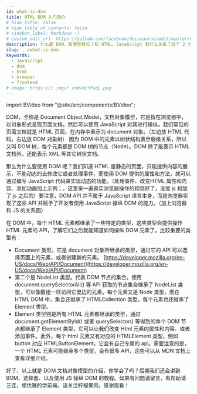 ```yaml
---
id: what-is-dom
title: HTML DOM 入门简介
# hide_title: false
# hide_table_of_contents: false
# sidebar_label: Markdown :)
# custom_edit_url: https://github.com/facebook/docusaurus/edit/master/docs/api-doc-markdown.md
description: 什么是 DOM，有哪些特点？和 HTML、JavaScript 有什么关系？这个 2 分钟的动画视频带你了解 DOM。
slug: ../what-is-dom
keywords:
  - JavaScript
  - dom
  - html
  - browser
  - frontend
# image: https://i.imgur.com/mErPwqL.png
---
```


import BVideo from "@site/src/components/BVideo";

<BVideo src="//player.bilibili.com/player.html?aid=627759445&bvid=BV1Ct4y1e7mw&cid=255323004&page=1" bsrc="https://www.bilibili.com/video/BV1kf4y1U7Ln/"/>

DOM，全称是 Document Object Model，文档对象模型，它是指在浏览器中，以对象形式呈现页面文档，然后可以使用 JavaScript 对其进行操纵。我们常见的页面文档就是 HTML 页面，在内存中表示为 document 对象。（左边放 HTML 代码，右边放 DOM 对象树） 因为 DOM 中的元素以树状结构表示层级关系，所以又叫 DOM 树，每个元素都是 DOM 树的节点（Node）。DOM 除了能表示 HTML 文档外，还能表示 XML 等其它树状文档。

那么为什么要使用 DOM 呢？我们知道 HTML 是静态的页面，只能提供内容的展示，不能动态的去修改它或者处理事件，而使用 DOM 提供的属性和方法，就可以通过编写 JavaScript 代码来实现动态的功能。（处理事件、改变HTML 属性和内容、添加动画加上示例；，这里录一遍真实浏览器操作的视频好了，没加 js 和加了 js 之后的）要注意，DOM API 并不属于 JavaScript 语言本身，而是浏览器实现了这些 API 并赋予了开发者使用 JavaScript 操纵 DOM 的能力。（加上浏览器和 JS 的关系图）

在 DOM 中，每个 HTML 元素都继承了一些特定的类型，这些类型会提供操作 HTML 元素的 API，了解它们之后就能知道如何操纵 DOM 元素了。比较重要的类型有：

- Document 类型。它是 document 对象所继承的类型，通过它的 API 可以选择页面上的元素，或者创建新的元素。 [https://developer.mozilla.org/en-US/docs/Web/API/Document](https://developer.mozilla.org/en-US/docs/Web/API/Document)
- 第二个是 NodeList 类型。代表 DOM 节点的集合。使用 document.querySelectorAll() 等 API 获取的节点集合继承了 NodeList 类型，可以像数组一样访问它里边的元素，每个元素又是 Node 类型，而在 HTML DOM 中，集合还继承了 HTMLCollection 类型，每个元素也还继承了 Element 类型。
- Element 类型则是所有 HTML 元素都继承的类型，通过 document.getElementById() 或者 querySelector() 等得到的单个 DOM 节点都继承了 Element 类型，它可以让我们改变 Html 元素的属性和内容、或者添加事件。此外，每个 html 元素又有对应的 HTMLElement 类型，例如  button 对应 HTMLButtonElement，它会有自己专属的 api。需要注意的是，一个 HTML 元素可能继承多个类型，会有很多 API，这些可以从 MDN 文档上查看详细介绍。

好了，以上就是 DOM 文档对象模型的介绍，你学会了吗？后期我们还会讲到 BOM、选择器、以及使用 JS 操纵 DOM 的教程。如果有问题请留言，有帮助请三连，想优雅的学前端，请关注柠檬果肉，感谢观看！
